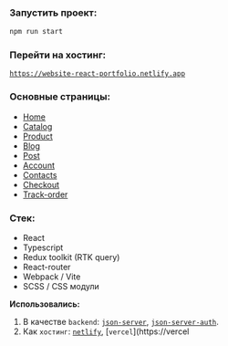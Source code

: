 ### Запустить проект:

```sh
npm run start
```

### Перейти на хостинг:

[`https://website-react-portfolio.netlify.app`](https://website-react-portfolio.netlify.app)

### Основные страницы:

- <a href="https://website-react-portfolio.netlify.app">Home</a>
- <a href="https://website-react-portfolio.netlify.app/women/clothes">Catalog</a>
- <a href="https://website-react-portfolio.netlify.app/women/shoes/14">Product</a>
- <a href="https://website-react-portfolio.netlify.app/fashion-blog">Blog</a>
- <a href="https://website-react-portfolio.netlify.app/fashion-blog/1">Post</a>
- <a href="https://website-react-portfolio.netlify.app/account/my-profile">Account</a>
- <a href="https://website-react-portfolio.netlify.app/contacts">Contacts</a>
- <a href="https://website-react-portfolio.netlify.app/checkout">Checkout</a>
- <a href="https://website-react-portfolio.netlify.app/track-order">Track-order</a>

### Стек:

- React
- Typescript
- Redux toolkit (RTK query)
- React-router
- Webpack / Vite
- SCSS / CSS модули

**Использовались:**

1. В качестве `backend`: [`json-server`](https://www.npmjs.com/package/json-server), [`json-server-auth`](https://www.npmjs.com/package/json-server-auth).
2. Как `хостинг`: [`netlify`](https://www.netlify.com), [`vercel`](https://vercel
